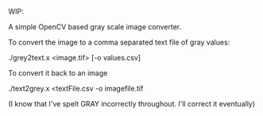 WIP:

A simple OpenCV based gray scale image converter.

To convert the image to a comma separated text file of gray values:

./grey2text.x <image.tif> [-o values.csv]

To convert it back to an image

./text2grey.x <textFile.csv -o imagefile.tif

(I know that I've spelt GRAY incorrectly throughout. I'll correct it eventually)

